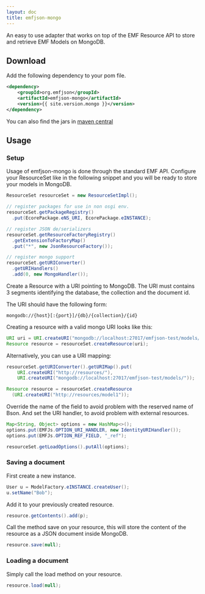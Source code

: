 ```yaml
---
layout: doc
title: emfjson-mongo
---
```


An easy to use adapter that works on top of the EMF Resource API to store and retrieve EMF Models on MongoDB.

## Download

Add the following dependency to your pom file.

```xml
<dependency>
    <groupId>org.emfjson</groupId>
    <artifactId>emfjson-mongo</artifactId>
    <version>{{ site.version.mongo }}</version>
</dependency>
```

You can also find the jars in [maven central](http://search.maven.org/#search|ga|1|emfjson-mongo)

## Usage

### Setup

Usage of emfjson-mongo is done through the standard EMF API. Configure your ResourceSet like in the following snippet and you will be ready to store your models in MongoDB.

```java
ResourceSet resourceSet = new ResourceSetImpl();

// register packages for use in non osgi env.
resourceSet.getPackageRegistry()
  .put(EcorePackage.eNS_URI, EcorePackage.eINSTANCE);

// register JSON de/serializers
resourceSet.getResourceFactoryRegistry()
  .getExtensionToFactoryMap()
  .put("*", new JsonResourceFactory());

// register mongo support
resourceSet.getURIConverter()
  .getURIHandlers()
  .add(0, new MongoHandler());
```

Create a Resource with a URI pointing to MongoDB. The URI must contains 3 segments identifying the database, the collection and the document id.

The URI should have the following form:

```
mongodb://{host}[:{port}]/{db}/{collection}/{id}
```

Creating a resource with a valid mongo URI looks like this:

```java
URI uri = URI.createURI("mongodb://localhost:27017/emfjson-test/models/model1");
Resource resource = resourceSet.createResource(uri);
```

Alternatively, you can use a URI mapping:

```java
resourceSet.getURIConverter().getURIMap().put(
	URI.createURI("http://resources/"),
	URI.createURI("mongodb://localhost:27017/emfjson-test/models/"));

Resource resource = resourceSet.createResource
  (URI.createURI("http://resources/model1"));
```

Override the name of the field to avoid problem with the reserved name of Bson. And set the URI handler, to avoid problem with external resources.

```java
Map<String, Object> options = new HashMap<>();
options.put(EMFJs.OPTION_URI_HANDLER, new IdentityURIHandler());
options.put(EMFJs.OPTION_REF_FIELD, "_ref");

resourceSet.getLoadOptions().putAll(options);
```

### Saving a document

First create a new instance.

```java
User u = ModelFactory.eINSTANCE.createUser();
u.setName("Bob");
```

Add it to your previously created resource.

```java
resource.getContents().add(p);
```

Call the method save on your resource, this will store the content of the resource as a JSON document inside MongoDB.

```java
resource.save(null);
```

### Loading a document

Simply call the load method on your resource.

```java
resource.load(null);
```
